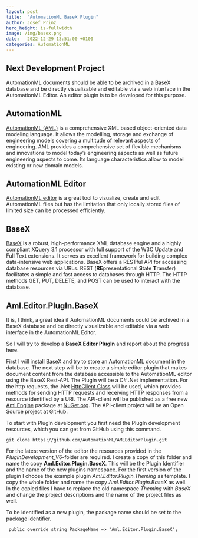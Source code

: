 ```yaml
---
layout: post
title:  "AutomationML BaseX Plugin"
author: Josef Prinz
hero_height: is-fullwidth
image: /img/basex.png
date:   2022-12-29 13:51:00 +0100
categories: AutomationML
---
```


## Next Development Project
AutomationML documents should be able to be archived in a BaseX database and be directly visualizable and editable via a web interface in the AutomationML Editor. An editor plugin is to be developed for this purpose.

## AutomationML
[AutomationML (AML)](https://www.AutomationML.org) is a comprehensive XML based object-oriented data modeling language. It allows the modelling, storage and exchange of engineering models covering a multitude of relevant aspects of engineering. AML provides a comprehensive set of flexible mechanisms and innovations to model today’s engineering aspects as well as future engineering aspects to come. Its language characteristics allow to model existing or new domain models.

## AutomationML Editor
[AutomationML editor](https://github.com/AutomationML/AutomationMLEditor#readme) is a great tool to visualize, create and edit AutomationML files but has the limitation that only locally stored files of limited size can be processed efficiently.

## BaseX
[BaseX](https://basex.org/) is a robust, high-performance XML database engine and a highly compliant XQuery 3.1 processor with full support of the W3C Update and Full Text extensions. It serves as excellent framework for building complex data-intensive web applications. BaseX offers a RESTful API for accessing database resources via URLs. REST (**RE**presentational **S**tate **T**ransfer) facilitates a simple and fast access to databases through HTTP. The HTTP methods GET, PUT, DELETE, and POST can be used to interact with the database. 

## Aml.Editor.PlugIn.BaseX
It is, I think, a great idea if AutomationML documents could be archived in a BaseX database and be directly visualizable and editable via a web interface in the AutomationML Editor.

So I will try to develop a **BaseX Editor PlugIn** and report about the progress here. 

First I will install BaseX and try to store an AutomationML document in the database. The next step will be to create a simple editor plugin that makes document content from the database accessible to the AutomationML editor using the BaseX Rest-API. The PlugIn will be a C# .Net implementation. For the http requests, the .Net [HttpClient Class](https://learn.microsoft.com/en-us/dotnet/api/system.net.http.httpclient?view=net-7.0) will be used, which provides methods for sending HTTP requests and receiving HTTP responses from a resource identified by a URI. The API-client will be published as a free new [Aml.Engine](https://www.nuget.org/packages/Aml.Engine) package at [NuGet.org](https://www.nuget.org). The API-client project will be an Open Source project at GitHub. 

To start with PlugIn development you first need the PlugIn development resources, which you can get from GitHub using this command.

`git clone https://github.com/AutomationML/AMLEditorPlugin.git`

For the latest version of the editor the resources provided in the *PlugInDevelopment_V6*-folder are required. I create a copy of this folder and name the copy **Aml.Editor.Plugin.BaseX**. This will be the Plugin Identifier and the name of the new plugins namespace.  For the first version of the plugin I choose the example plugin *Aml.Editor.Plugin.Theming* as template. I copy the whole folder and name the copy *Aml.Editor.Plugin.BaseX* as well. In the copied files I have to replace the old namespace *Theming* with *BaseX* and change the project descriptions and the name of the project files as well.

To be identified as a new plugin, the package name should be set to the package identifier.

` public override string PackageName => "Aml.Editor.Plugin.BaseX";`


​	